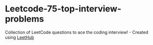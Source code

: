 # Leetcode-75-top-interview-problems
Collection of LeetCode questions to ace the coding interview! - Created using [LeetHub](https://github.com/QasimWani/LeetHub)
